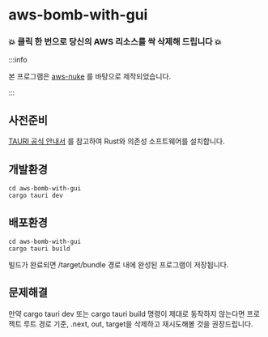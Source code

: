 # aws-bomb-with-gui

### 💥 클릭 한 번으로 당신의 AWS 리소스를 싹 삭제해 드립니다 💥


:::info

본 프로그램은 [aws-nuke](https://github.com/rebuy-de/aws-nuke.git) 를 바탕으로 제작되었습니다.

:::

## 사전준비
[TAURI 공식 안내서](https://tauri.app/ko/v1/guides/getting-started/prerequisites) 를 참고하여 Rust와 의존성 소프트웨어를 설치합니다.

## 개발환경
```(shell)
cd aws-bomb-with-gui
cargo tauri dev
```

## 배포환경
```(shell)
cd aws-bomb-with-gui
cargo tauri build
```
빌드가 완료되면 /target/bundle 경로 내에 완성된 프로그램이 저장됩니다.

## 문제해결
만약 cargo tauri dev 또는 cargo tauri build 명령이 제대로 동작하지 않는다면
프로젝트 루트 경로 기준, .next, out, target을 삭제하고 재시도해볼 것을 권장드립니다.